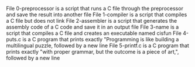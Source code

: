 File 0-preprocessor is a script that runs a C file through the preprocessor and save the result into another file
File 1-compiler is a script that compiles a C file but does not link
File 2-assembler is a script that generates the assembly code of a C code and save it in an output file
File 3-name is a script that compiles a C file and creates an executable named cisfun
File 4-puts.c is a C program that prints exactly "Programming is like building a multilingual puzzle, followed by a new line
File 5-printf.c is a C program that prints exactly "with proper grammar, but the outcome is a piece of art,", followed by a new line
